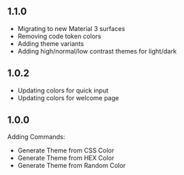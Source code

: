 ## 1.1.0

- Migrating to new Material 3 surfaces
- Removing code token colors
- Adding theme variants
- Adding high/normal/low contrast themes for light/dark

## 1.0.2

- Updating colors for quick input
- Updating colors for welcome page

## 1.0.0

Adding Commands:

- Generate Theme from CSS Color
- Generate Theme from HEX Color
- Generate Theme from Random Color